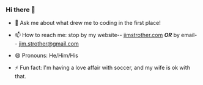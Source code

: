 ### Hi there 👋

- 💬 Ask me about what drew me to coding in the first place!

- 📫 How to reach me: stop by my website-- [jimstrother.com](http://jimstrother.com) ***OR*** by email-- <jim.strother@gmail.com>

- 😄 Pronouns: He/Him/His

- ⚡ Fun fact: I'm having a love affair with soccer, and my wife is ok with that.

<!--
**jstrother/jstrother** is a ✨ _special_ ✨ repository because its `README.md` (this file) appears on your GitHub profile.

Here are some ideas to get you started:

- 👯 I’m looking to collaborate on ...
-->
